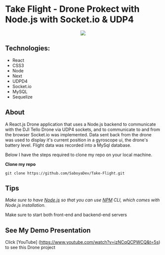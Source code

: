 # Take Flight - Drone Prokect with Node.js with Socket.io & UDP4 



<p align="center">
   <img src="https://personal-portfolio-2020.s3.amazonaws.com/takeflight.gif">
<p/>


## Technologies:

- React
- CSS3
- Node
- Next
- UDPD4
- Socket.io
- MySQL
- Sequelize 

## About

A React.js Drone application that uses a Node.js backend to communicate with the DJI Tello Drone via UDP4 sockets, and to communicate to and from the browser Socket.io was implemented. Data sent back from the drone was used to display it's current position in a gyroscope ui, the drone's battery level. Flight data was recorded into a MySql database.

Below I have the steps required to clone my repo on your local machine.

**Clone my repo**

`git clone https://github.com/SaboyaDev/Take-Flight.git`

## Tips

_Make sure to have [Node.js](https://nodejs.org/en/) so that you can use [NPM](https://www.npmjs.com/) CLI, which comes with Node.js installation._

Make sure to start both front-end and backend-end servers

## See My Demo Presentation 

Click [YouTube] (https://www.youtube.com/watch?v=izNCqQCPWCQ&t=5s) to see this Drone project

